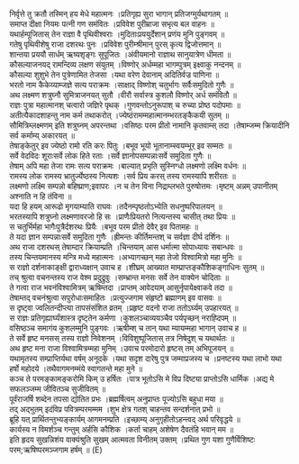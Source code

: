 

  
निर्वृत्ते तु क्रतौ तस्मिन् हय मेधे महात्मनः ।प्रतिगृह्य सुरा भागान् प्रतिजग्मुर्यथागतम्  ॥   
समाप्त दीक्षा नियमः पत्नी गण समंवितः ।प्रविवेश पुरीम्राजा सभृत्य बल वाहनः  ॥   
यथार्हम्पूजितास् तेन राज्ञा वै पृथिवीश्वराः ।मुदिताःप्रययुर्देशान् प्रणंय मुनि पुङ्गवम्  ॥   
गतेषु पृथिवीशेषु राजा दशरथः पुनः ।प्रविवेश पुरीम्श्रीमान् पुरस् कृत्य द्विजोत्तमान्  ॥   
शान्तया प्रययौ सार्धम् ऋष्यशृङ्गः सुपूजितः ।अंवीयमानो राज्ञाथ सानुयात्रेण धीमता  ॥   
कौसल्याजनयद् रामन्दिव्य लक्षण संयुतम् ।विष्णोर् अर्धम्महा भागम्पुत्रम् इक्ष्वाकु नन्दनम्  ॥   
कौसल्या शुशुभे तेन पुत्रेणामित तेजसा ।यथा वरेण देवानाम् अदितिर्वज्र पाणिना  ॥   
भरतो नाम कैकेय्याम्जज्ञे सत्य पराक्रमः ।साक्षाद् विष्णोश् चतुर्भागः सर्वैःसमुदितो गुणैः  ॥   
अथ लक्ष्मण शत्रुघ्नौ सुमित्राजनयत् सुतौ ।वीरौ सर्वास्त्र कुशलौ विष्णोर् अर्ध समंवितौ  ॥   
राज्ञः पुत्रा महात्मानश् चत्वारो जज्ञिरे पृथक् ।गुणवन्तोऽनुरूपाश् च रुच्या प्रोष्ठ पदोपमाः  ॥   
अतीत्यैकादशाहन्तु नाम कर्म तथाकरोत् ।ज्येष्ठंरामम्महात्मानम्भरतङ्कैकयी सुतम्  ॥   
सौमित्रिम्लक्ष्मणम् इति शत्रुघ्नम् अपरन्तथा ।वसिष्ठः परम प्रीतो नामानि कृतवाम्स् तदा ।तेषाम्जम्म क्रियादीनि सर्व कर्माम्य् अकारयत्  ॥   
तेषाङ्केतुर् इव ज्येष्ठो रामो रति करः पितुः ।बभूव भूयो भूतानाम्स्वयम्भूर् इव सम्मतः  ॥   
सर्वे वेदविदः शूराःसर्वे लोक हिते रताः ।सर्वे ज्ञानोपसम्पन्नाःसर्वे समुदिता गुणैः  ॥   
तेषाम् अपि महा तेजा रामः सत्य पराक्रमः ।बाल्यात् प्रभृति सुस्निग्धो लक्ष्मणो लक्ष्मि वर्धनः  ॥   
रामस्य लोक रामस्य भ्रातुर्ज्येष्ठस्य नित्यशः ।सर्व प्रिय करस् तस्य रामस्यापि शरीरतः  ॥   
लक्ष्मणो लक्ष्मि सम्पन्नो बहिष्प्राण;इवापरः ।न च तेन विना निद्राम्लभते पुरुषोत्तमः ।मृष्टम् अन्नम् उपानीतम् अश्नाति न हि तंविना  ॥   
यदा हि हयम् आरूढो मृगयाम्याति राघवः ।तदैनम्पृष्ठतोऽभ्येति सधनुष्परिपालयन्  ॥   
भरतस्यापि शत्रुघ्नो लक्ष्मणावरजो हि सः ।प्राणैःप्रियतरो नित्यन्तस्य चासीत् तथा प्रियः  ॥   
स चतुर्भिर्महा भागैःपुत्रैर्दशरथः प्रियैः ।बभूव परम प्रीतो देवैर् इव पितामहः  ॥   
ते यदा ज्ञान सम्पन्नाःसर्वे समुदिता गुणैः ।ह्रीमन्तः कीर्तिमन्तश् च सर्वज्ञा दीर्घ दर्शिनः  ॥   
अथ राजा दशरथस् तेषाम्दार क्रियाम्प्रति ।चिन्तयाम् आस धर्मात्मा सोपाध्यायः सबान्धवः  ॥   
तस्य चिन्तयमानस्य मन्त्रि मध्ये महात्मनः ।अभ्यागच्छन् महा तेजो विश्वामित्रो महा मुनिः  ॥   
स राज्ञो दर्शनाकाङ्क्षी द्वाराध्यक्षान् उवाच ह ।शीघ्रम् आख्यात माम्प्राप्तङ्कौशिकङ्गाधिनः सुतम्  ॥   
तच् श्रुत्वा वचनन्तस्य राज वेश्म प्रदुद्रुवुः ।सम्भ्रान्त मनसः सर्वे तेन वाक्येन चोदिताः  ॥   
ते गत्वा राज भवनंविश्वामित्रम् ऋषिम्तदा ।प्राप्तम् आवेदयाम् आसुर्नृपायेक्ष्वाकवे तदा  ॥   
तेषाम्तद् वचनंश्रुत्वा सपुरोधाःसमाहितः ।प्रत्युज्जगाम संहृष्टो ब्रह्माणम् इव वासवः  ॥   
स दृष्ट्वा ज्वलितन्दीप्त्या तापसंसंशित व्रतम् ।प्रहृष्ट वदनो राजा ततोऽर्घ्यम् उपहारयत्  ॥   
स राज्ञः प्रतिगृह्यार्घ्यंशास्त्र दृष्ट्तेन कर्मणा ।कुशलञ्चाव्ययञ्चैव पर्यपृच्छन् नराह्दिपम्  ॥   
वसिष्ठञ्च समागंय कुशलम्मुनि पुङ्गवः ।ऋषीम्श् च तान् यथा म्यायम्महा भागान् उवाच ह  ॥   
ते सर्वे हृष्ट मनसस् तस्य राज्ञो निवेशनम् ।विविशुष्पूजितास् तत्र निषेदुश् च यथार्थतः  ॥   
अथ हृष्ट मना राजा विश्वामित्रम्महा मुनिम् ।उवाच परमोदारो हृष्टस् तम् अभिपूजयन्  ॥   
यथामृतस्य सम्प्राप्तिर्यथा वर्षम् अनूदके ।यथा सदृश दारेषु पुत्र जम्माप्रजस्य च ।प्रनष्टस्य यथा लाभो यथा हर्षो महोदये ।तथैवागमनम्मंये स्वागतन्ते महा मुने  ॥   
कञ्च ते परमङ्कामङ्करोमि किम् उ हर्षितः ।पात्र भूतोऽसि मे विप्र दिष्ट्या प्राप्तोऽसि धार्मिक ।अद्य मे सफलञ्जम्म जीवितञ्च सुजीवितम्  ॥   
पूर्वंराजर्षि शब्देन तपसा द्योतित प्रभः ।ब्रह्मर्षित्वम् अनुप्राप्तः पूज्योऽसि बहुधा मया  ॥   
तद् अद्भुतम् इदंविप्र पवित्रम्परमम्मम ।शुभ क्षेत्र गतश् चाहन्तव सन्दर्शनात् प्रभो  ॥   
ब्रूहि यत् प्रार्थितन्तुभ्यङ्कार्यम् आगमनम्प्रति ।इच्छाम्य् अनुगृहीतोऽहन्त्वद् अर्थ परिवृद्धये  ॥   
कार्यस्य न विमर्शञ्च गन्तुम् अर्हसि कौशिक ।कर्ता चाहम् अशेषेण दैवतंहि भवान् मम  ॥   
इति हृदय सुखन्निशंय वाक्यंश्रुति सुखम् आत्मवता विनीतम् उक्तम् ।प्रथित गुण यशा गुणैर्विशिष्टः परम;ऋषिष्परमञ्जगाम हर्षम्  ॥ (E)  
